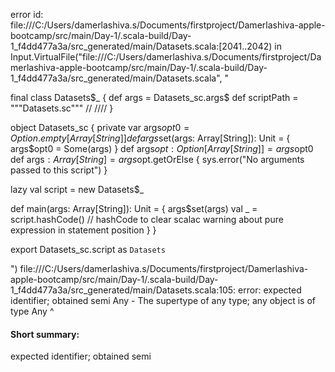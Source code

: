 error id: file:///C:/Users/damerlashiva.s/Documents/firstproject/Damerlashiva-apple-bootcamp/src/main/Day-1/.scala-build/Day-1_f4dd477a3a/src_generated/main/Datasets.scala:[2041..2042) in Input.VirtualFile("file:///C:/Users/damerlashiva.s/Documents/firstproject/Damerlashiva-apple-bootcamp/src/main/Day-1/.scala-build/Day-1_f4dd477a3a/src_generated/main/Datasets.scala", "

final class Datasets$_ {
def args = Datasets_sc.args$
def scriptPath = """Datasets.sc"""
/*<script>*/
//Byte - 8 bit signed value. Range from -128 to 127
val x: Byte = 0x02
val y: Byte = 1
x: Byte = 2
y: Byte = 1

//Short - 16 bit signed value. Range -32768 to 32767
val x:Short = 32765
val y:Short = 4
x: Short = 32765
y: Short = 4


//Int - 32 bit signed value. Range -2147483648 to 2147483647
val x:Int = 34
val y = 56
x: Int = 34
y: Int = 56


//Long - 64 bit signed value. -9223372036854775808 to 9223372036854775807
val x:Long = 3456
val number = 2147483642
val y = 67
val num = number + y
println(num)

val number2:Long = 2147483642
val y2:Long = 67
val num2 = number2 + y2   //doubt
x: Long = 3456L
number: Int = 2147483642
y: Int = 67
num: Int = -2147483587
number2: Long = 2147483642L
y2: Long = 67L
num2: Long = 2147483709L

//Float - 32 bit IEEE 754 single-precision float
val x:Float = 2.2f
val y:Float = -2.2f
x: Float = 2.2F
y: Float = -2.2F

//Double - 64 bit IEEE 754 double-precision float
val x:Double = 3.45
val y = 6.78
x: Double = 3.45
y: Double = 6.78


//Char - 16 bit unsigned Unicode character. Range from U+0000 to U+FFFF
val x = 'a'
val y:Char = 't'
x: Char = 'a'
y: Char = 't'


//String- A sequence of Chars
val x:String = "a"
val y = "hello"
x: String = "a"
y: String = "hello"


//Boolean - Either the literal true or the literal fals
val x:Boolean = true
val y = false
x: Boolean = true
y: Boolean = false

//Unit- Corresponds to no value
val result:Unit = {
    println("Hello World")
}
println(s"Result: $result")
Hello World
Result: ()


//Null- null or empty reference
val x:String = null
val y:Null = null
val z = null
x: String = null
y: Null = null
z: Null = null


//Nothing - The subtype of every other type; includes no values
def fail(message: String): Nothing = {
  throw new RuntimeException(message)
}
// Uncommenting the following line will cause a runtime exception
// fail("This is an error!") // This will throw an exception


//defined function fail
Any - The supertype of any type; any object is of type Any
val a: Any = 23
val x: Any = "hello"
a: Any = 23
x: Any = "hello"


//AnyRef - The supertype of any reference type
val x: AnyRef = new String("A reference type")
x: AnyRef = "A reference type"

/*</script>*/ /*<generated>*//*</generated>*/
}

object Datasets_sc {
  private var args$opt0 = Option.empty[Array[String]]
  def args$set(args: Array[String]): Unit = {
    args$opt0 = Some(args)
  }
  def args$opt: Option[Array[String]] = args$opt0
  def args$: Array[String] = args$opt.getOrElse {
    sys.error("No arguments passed to this script")
  }

  lazy val script = new Datasets$_

  def main(args: Array[String]): Unit = {
    args$set(args)
    val _ = script.hashCode() // hashCode to clear scalac warning about pure expression in statement position
  }
}

export Datasets_sc.script as `Datasets`

")
file:///C:/Users/damerlashiva.s/Documents/firstproject/Damerlashiva-apple-bootcamp/src/main/Day-1/.scala-build/Day-1_f4dd477a3a/src_generated/main/Datasets.scala:105: error: expected identifier; obtained semi
Any - The supertype of any type; any object is of type Any
                               ^
#### Short summary: 

expected identifier; obtained semi